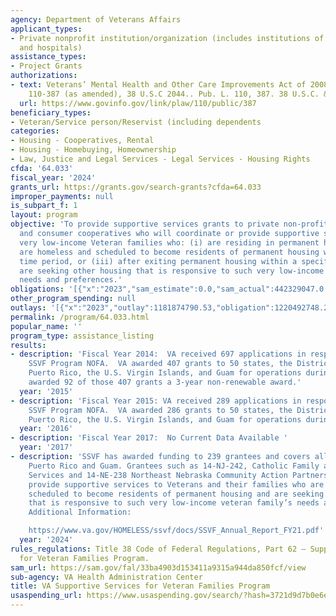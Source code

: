 ```yaml
---
agency: Department of Veterans Affairs
applicant_types:
- Private nonprofit institution/organization (includes institutions of higher education
  and hospitals)
assistance_types:
- Project Grants
authorizations:
- text: Veterans’ Mental Health and Other Care Improvements Act of 2008, Public Law
    110-387 (as amended), 38 U.S.C 2044.. Pub. L. 110, 387. 38 U.S.C. &sect; 2044.
  url: https://www.govinfo.gov/link/plaw/110/public/387
beneficiary_types:
- Veteran/Service person/Reservist (including dependents
categories:
- Housing - Cooperatives, Rental
- Housing - Homebuying, Homeownership
- Law, Justice and Legal Services - Legal Services - Housing Rights
cfda: '64.033'
fiscal_year: '2024'
grants_url: https://grants.gov/search-grants?cfda=64.033
improper_payments: null
is_subpart_f: 1
layout: program
objective: 'To provide supportive services grants to private non-profit organizations
  and consumer cooperatives who will coordinate or provide supportive services to
  very low-income Veteran families who: (i) are residing in permanent housing, (ii)
  are homeless and scheduled to become residents of permanent housing within a specified
  time period, or (iii) after exiting permanent housing within a specified time period,
  are seeking other housing that is responsive to such very low-income Veteran family’s
  needs and preferences.'
obligations: '[{"x":"2023","sam_estimate":0.0,"sam_actual":442329047.0,"usa_spending_actual":1180052480.19},{"x":"2024","sam_estimate":0.0,"sam_actual":798000000.0,"usa_spending_actual":351937244.07},{"x":"2025","sam_estimate":0.0,"sam_actual":840000000.0,"usa_spending_actual":477943812.0}]'
other_program_spending: null
outlays: '[{"x":"2023","outlay":1181874790.53,"obligation":1220492748.2},{"x":"2024","outlay":45141564.34,"obligation":319624942.0},{"x":"2025","outlay":58088268.63,"obligation":477943812.0}]'
permalink: /program/64.033.html
popular_name: ''
program_type: assistance_listing
results:
- description: 'Fiscal Year 2014:  VA received 697 applications in response to the
    SSVF Program NOFA.  VA awarded 407 grants to 50 states, the District of Columbia,
    Puerto Rico, the U.S. Virgin Islands, and Guam for operations during FY 2015.  VA
    awarded 92 of those 407 grants a 3-year non-renewable award.'
  year: '2015'
- description: 'Fiscal Year 2015: VA received 289 applications in response to the
    SSVF Program NOFA.  VA awarded 286 grants to 50 states, the District of Columbia,
    Puerto Rico, the U.S. Virgin Islands, and Guam for operations during FY 2016'
  year: '2016'
- description: 'Fiscal Year 2017:  No Current Data Available '
  year: '2017'
- description: 'SSVF has awarded funding to 239 grantees and covers all 50 states,
    Puerto Rico and Guam. Grantees such as 14-NJ-242, Catholic Family and Community
    Services and 14-NE-238 Northeast Nebraska Community Action Partnership Inc. to
    provide supportive services to Veterans and their families who are homeless and
    scheduled to become residents of permanent housing and are seeking other housing
    that is responsive to such very low-income veteran family’s needs and preferences.
    Additional Information:

    https://www.va.gov/HOMELESS/ssvf/docs/SSVF_Annual_Report_FY21.pdf'
  year: '2024'
rules_regulations: Title 38 Code of Federal Regulations, Part 62 – Supportive Services
  for Veteran Families Program.
sam_url: https://sam.gov/fal/33ba4903d153411a9315a944da850fcf/view
sub-agency: VA Health Administration Center
title: VA Supportive Services for Veteran Families Program
usaspending_url: https://www.usaspending.gov/search/?hash=3721d9d7b0e6eb90210532ca4731725b
---
```

